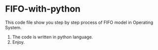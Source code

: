 # FIFO-with-python
This code file show you step by step process of FIFO model in Operating System.
  1. The code is written in python language.
  2. Enjoy.
